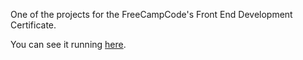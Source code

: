 One of the projects for the FreeCampCode's Front End Development Certificate.

You can see it running [here](http://codepen.io/ramingar/pen/wgZmWm).
